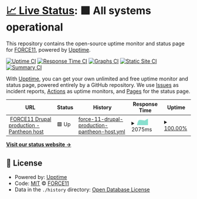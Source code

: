 # [📈 Live Status](https://force11.github.io/uptime): <!--live status--> **🟩 All systems operational**

This repository contains the open-source uptime monitor and status page for [FORCE11](http://www.force11.org/), powered by [Upptime](https://github.com/upptime/upptime).

[![Uptime CI](https://github.com/force11/uptime/workflows/Uptime%20CI/badge.svg)](https://github.com/force11/uptime/actions?query=workflow%3A%22Uptime+CI%22)
[![Response Time CI](https://github.com/force11/uptime/workflows/Response%20Time%20CI/badge.svg)](https://github.com/force11/uptime/actions?query=workflow%3A%22Response+Time+CI%22)
[![Graphs CI](https://github.com/force11/uptime/workflows/Graphs%20CI/badge.svg)](https://github.com/force11/uptime/actions?query=workflow%3A%22Graphs+CI%22)
[![Static Site CI](https://github.com/force11/uptime/workflows/Static%20Site%20CI/badge.svg)](https://github.com/force11/uptime/actions?query=workflow%3A%22Static+Site+CI%22)
[![Summary CI](https://github.com/force11/uptime/workflows/Summary%20CI/badge.svg)](https://github.com/force11/uptime/actions?query=workflow%3A%22Summary+CI%22)

With [Upptime](https://upptime.js.org), you can get your own unlimited and free uptime monitor and status page, powered entirely by a GitHub repository. We use [Issues](https://github.com/force11/uptime/issues) as incident reports, [Actions](https://github.com/force11/uptime/actions) as uptime monitors, and [Pages](https://force11.github.io/uptime) for the status page.

<!--start: status pages-->
<!-- This summary is generated by Upptime (https://github.com/upptime/upptime) -->
<!-- Do not edit this manually, your changes will be overwritten -->
<!-- prettier-ignore -->
| URL | Status | History | Response Time | Uptime |
| --- | ------ | ------- | ------------- | ------ |
| <img alt="" src="https://favicons.githubusercontent.com/force11.org" height="13"> [FORCE11 Drupal production - Pantheon host](https://force11.org/) | 🟩 Up | [force-11-drupal-production-pantheon-host.yml](https://github.com/force11/uptime/commits/HEAD/history/force-11-drupal-production-pantheon-host.yml) | <details><summary><img alt="Response time graph" src="./graphs/force-11-drupal-production-pantheon-host/response-time-week.png" height="20"> 2075ms</summary><br><a href="https://force11.github.io/uptime/history/force-11-drupal-production-pantheon-host"><img alt="Response time 1936" src="https://img.shields.io/endpoint?url=https%3A%2F%2Fraw.githubusercontent.com%2Fforce11%2Fuptime%2FHEAD%2Fapi%2Fforce-11-drupal-production-pantheon-host%2Fresponse-time.json"></a><br><a href="https://force11.github.io/uptime/history/force-11-drupal-production-pantheon-host"><img alt="24-hour response time 2529" src="https://img.shields.io/endpoint?url=https%3A%2F%2Fraw.githubusercontent.com%2Fforce11%2Fuptime%2FHEAD%2Fapi%2Fforce-11-drupal-production-pantheon-host%2Fresponse-time-day.json"></a><br><a href="https://force11.github.io/uptime/history/force-11-drupal-production-pantheon-host"><img alt="7-day response time 2075" src="https://img.shields.io/endpoint?url=https%3A%2F%2Fraw.githubusercontent.com%2Fforce11%2Fuptime%2FHEAD%2Fapi%2Fforce-11-drupal-production-pantheon-host%2Fresponse-time-week.json"></a><br><a href="https://force11.github.io/uptime/history/force-11-drupal-production-pantheon-host"><img alt="30-day response time 1990" src="https://img.shields.io/endpoint?url=https%3A%2F%2Fraw.githubusercontent.com%2Fforce11%2Fuptime%2FHEAD%2Fapi%2Fforce-11-drupal-production-pantheon-host%2Fresponse-time-month.json"></a><br><a href="https://force11.github.io/uptime/history/force-11-drupal-production-pantheon-host"><img alt="1-year response time 1936" src="https://img.shields.io/endpoint?url=https%3A%2F%2Fraw.githubusercontent.com%2Fforce11%2Fuptime%2FHEAD%2Fapi%2Fforce-11-drupal-production-pantheon-host%2Fresponse-time-year.json"></a></details> | <details><summary><a href="https://force11.github.io/uptime/history/force-11-drupal-production-pantheon-host">100.00%</a></summary><a href="https://force11.github.io/uptime/history/force-11-drupal-production-pantheon-host"><img alt="All-time uptime 99.97%" src="https://img.shields.io/endpoint?url=https%3A%2F%2Fraw.githubusercontent.com%2Fforce11%2Fuptime%2FHEAD%2Fapi%2Fforce-11-drupal-production-pantheon-host%2Fuptime.json"></a><br><a href="https://force11.github.io/uptime/history/force-11-drupal-production-pantheon-host"><img alt="24-hour uptime 100.00%" src="https://img.shields.io/endpoint?url=https%3A%2F%2Fraw.githubusercontent.com%2Fforce11%2Fuptime%2FHEAD%2Fapi%2Fforce-11-drupal-production-pantheon-host%2Fuptime-day.json"></a><br><a href="https://force11.github.io/uptime/history/force-11-drupal-production-pantheon-host"><img alt="7-day uptime 100.00%" src="https://img.shields.io/endpoint?url=https%3A%2F%2Fraw.githubusercontent.com%2Fforce11%2Fuptime%2FHEAD%2Fapi%2Fforce-11-drupal-production-pantheon-host%2Fuptime-week.json"></a><br><a href="https://force11.github.io/uptime/history/force-11-drupal-production-pantheon-host"><img alt="30-day uptime 100.00%" src="https://img.shields.io/endpoint?url=https%3A%2F%2Fraw.githubusercontent.com%2Fforce11%2Fuptime%2FHEAD%2Fapi%2Fforce-11-drupal-production-pantheon-host%2Fuptime-month.json"></a><br><a href="https://force11.github.io/uptime/history/force-11-drupal-production-pantheon-host"><img alt="1-year uptime 99.97%" src="https://img.shields.io/endpoint?url=https%3A%2F%2Fraw.githubusercontent.com%2Fforce11%2Fuptime%2FHEAD%2Fapi%2Fforce-11-drupal-production-pantheon-host%2Fuptime-year.json"></a></details>

<!--end: status pages-->

[**Visit our status website →**](https://force11.github.io/uptime)

## 📄 License

- Powered by: [Upptime](https://github.com/upptime/upptime)
- Code: [MIT](./LICENSE) © [FORCE11](http://www.force11.org/)
- Data in the `./history` directory: [Open Database License](https://opendatacommons.org/licenses/odbl/1-0/)
